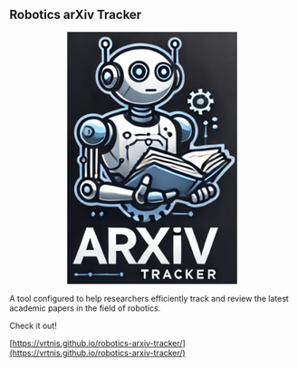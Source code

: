 ## **Robotics arXiv Tracker**

<div align="center">
    <img src="imgs/readme/robotics_arxiv_tracker.png" alt="Robotics Arxiv Tracker" width="300px" />
</div>

A tool configured to help researchers efficiently track and review the latest academic papers in the field of robotics.

Check it out!

[https://vrtnis.github.io/robotics-arxiv-tracker/](https://vrtnis.github.io/robotics-arxiv-tracker/)

